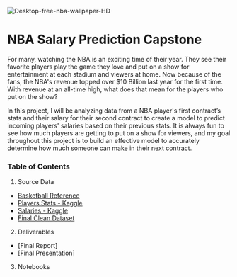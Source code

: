 ![Desktop-free-nba-wallpaper-HD](https://user-images.githubusercontent.com/106725906/198152697-52dfb901-dcf3-411d-b9e1-482ad525fe54.jpg)
# NBA Salary Prediction Capstone

For many, watching the NBA is an exciting time of their year. They see their favorite players play the game they love and put on a show for entertainment at each stadium and viewers at home. Now because of the fans, the NBA's revenue topped over $10 Billion last year for the first time. With revenue at an all-time high, what does that mean for the players who put on the show? 

In this project, I will be analyzing data from a NBA player's first contract’s stats and their salary for their second contract to create a model to predict incoming players' salaries based on their previous stats. It is always fun to see how much players are getting to put on a show for viewers, and my goal throughout this project is to build an effective model to accurately determine how much someone can make in their next contract.

### Table of Contents
1. Source Data
  - [Basketball Reference](https://github.com/micahmatsuda021/NBA-Salary-Capstone/blob/main/Data/Salary_Cap_By_Year.csv)
  - [Players Stats - Kaggle](https://github.com/micahmatsuda021/NBA-Salary-Capstone/blob/main/Data/players.csv)
  - [Salaries - Kaggle](https://github.com/micahmatsuda021/NBA-Salary-Capstone/blob/main/Data/salaries.csv)
  - [Final Clean Dataset](https://github.com/micahmatsuda021/NBA-Salary-Capstone/blob/main/Data/players_cleaned_final.csv)
  
2. Deliverables
  - [Final Report]
  - [Final Presentation]
  
3. Notebooks
